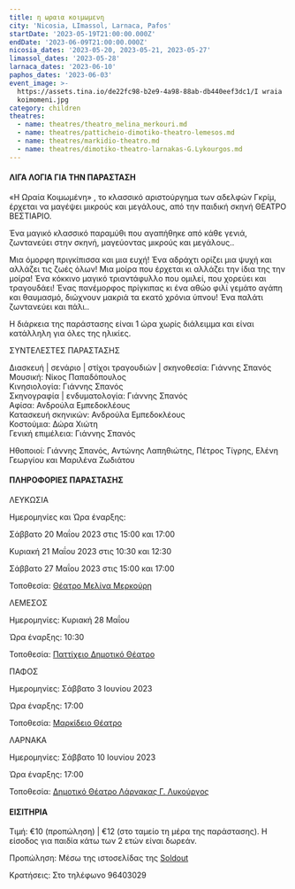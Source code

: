 ```yaml
---
title: η ωραια κοιμωμενη
city: 'Nicosia, LImassol, Larnaca, Pafos'
startDate: '2023-05-19T21:00:00.000Z'
endDate: '2023-06-09T21:00:00.000Z'
nicosia_dates: '2023-05-20, 2023-05-21, 2023-05-27'
limassol_dates: '2023-05-28'
larnaca_dates: '2023-06-10'
paphos_dates: '2023-06-03'
event_image: >-
  https://assets.tina.io/de22fc98-b2e9-4a98-88ab-db440eef3dc1/I wraia
  koimomeni.jpg
category: children
theatres:
  - name: theatres/theatro_melina_merkouri.md
  - name: theatres/patticheio-dimotiko-theatro-lemesos.md
  - name: theatres/markidio-theatro.md
  - name: theatres/dimotiko-theatro-larnakas-G.Lykourgos.md
---
```


#### ΛΙΓΑ ΛΟΓΙΑ ΓΙΑ ΤΗΝ ΠΑΡΑΣΤΑΣΗ

«H Ωραία Κοιμωμένη» , το κλασσικό αριστούργημα των αδελφών Γκρίμ, έρχεται να μαγέψει μικρούς και μεγάλους, από την παιδική σκηνή ΘΕΑΤΡΟ ΒΕΣΤΙΑΡΙΟ.

Ένα μαγικό κλασσικό παραμύθι που αγαπήθηκε από κάθε γενιά, ζωντανεύει στην σκηνή, μαγεύοντας μικρούς και
μεγάλους..

Μια όμορφη πριγκίπισσα και μια ευχή! Ένα αδράχτι ορίζει μια ψυχή και αλλάζει τις ζωές όλων! Μια μοίρα που έρχεται κι αλλάζει την ίδια της την μοίρα! Ένα κόκκινο μαγικό τριαντάφυλλο που ομιλεί, που χορεύει και τραγουδάει! Ένας πανέμορφος πρίγκιπας κι ένα αθώο φιλί γεμάτο αγάπη και θαυμασμό, διώχνουν μακριά τα εκατό χρόνια ύπνου! Ένα παλάτι ζωντανεύει και πάλι..

Η διάρκεια της παράστασης είναι 1 ώρα χωρίς διάλειμμα και είναι κατάλληλη για όλες της ηλικίες.

ΣΥΝΤΕΛΕΣΤΕΣ ΠΑΡΑΣΤΑΣΗΣ

Διασκευή | σενάριο | στίχοι τραγουδιών | σκηνοθεσία: Γιάννης Σπανός\
Μουσική: Νίκος Παπαδόπουλος\
Κινησιολογία: Γιάννης Σπανός\
Σκηνογραφία | ενδυματολογία: Γιάννης Σπανός\
Αφίσα: Ανδρούλα Εμπεδοκλέους\
Κατασκευή σκηνικών: Ανδρούλα Εμπεδοκλέους\
Κοστούμια: Δώρα Χιώτη\
Γενική επιμέλεια: Γιάννης Σπανός

Ηθοποιοί: Γιάννης Σπανός, Αντώνης Λαπηθιώτης, Πέτρος Τίγρης, Ελένη Γεωργίου και Μαριλένα Ζωδιάτου

#### ΠΛΗΡΟΦΟΡΙΕΣ ΠΑΡΑΣΤΑΣΗΣ

ΛΕΥΚΩΣΙΑ

Ημερομηνίες και Ώρα έναρξης:

Σάββατο 20 Μαΐου 2023 στις 15:00 και 17:00

Κυριακή 21 Μαΐου 2023 στις 10:30 και 12:30

Σάββατο 27 Μαΐου 2023 στις 15:00 και 17:00

Τοποθεσία: [Θέατρο Μελίνα Μερκούρη](?#map "")

ΛΕΜΕΣΟΣ

Ημερομηνίες: Κυριακή 28 Μαΐου

Ώρα έναρξης: 10:30

Τοποθεσία: [Παττίχειο Δημοτικό Θέατρο](?#map "")

ΠΑΦΟΣ

Ημερομηνίες: Σάββατο 3 Ιουνίου 2023

Ώρα έναρξης: 17:00

Τοποθεσία: [Μαρκίδειο Θέατρο](?#map "")

ΛΑΡΝΑΚΑ

Ημερομηνίες: Σάββατο 10 Ιουνίου 2023

Ώρα έναρξης: 17:00

Τοποθεσία: [Δημοτικό Θέατρο Λάρνακας Γ. Λυκούργος](?#map "")

#### ΕΙΣΙΤΗΡΙΑ

Τιμή: €10 (προπώληση) | €12 (στο ταμείο τη μέρα της παράστασης). Η είσοδος για παιδία κάτω των 2 ετών είναι δωρεάν.

Προπώληση: Μέσω της ιστοσελίδας της [Soldout ](https://www.soldoutticketbox.com/sleeping-beauty-theatro-vestiario-2023/?lang=el)

Κρατήσεις: Στο τηλέφωνο 96403029
